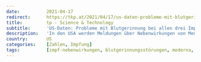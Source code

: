 ```yaml
---
date:          2021-04-17
redirect:      https://tkp.at/2021/04/17/us-daten-probleme-mit-blutgerinnung-bei-allen-drei-impfstoffen-mit-notfallzulassung/
title:         tp - Science & Technology
subtitle:      'US-Daten: Probleme mit Blutgerinnung bei allen drei Impfstoffen mit Notfallzulassung'
description:   'In den USA werden Meldungen über Nebenwirkungen von Medikamenten in der VAERS genannten Datenbank jeden Freitag hinzugefügt. Die zuletzt veröffentlichten VAERS-Daten zeigen 795 Berichte im Zusammenhang mit Blutgerinnungsstörungen, von denen 400 auf Pfizer, 337 auf Moderna und 56 auf Johnson & Johnson zwischen dem 14. Dezember 2020 und dem 8. April 2021 zurückzuführen sind. Von …'
country:       US
categories:    [Zahlen, Impfung]
tags:          [impf-nebenwirkungen, blutgerinnungsstörungen, moderna, biontech, johnson & johnson]
---
```


